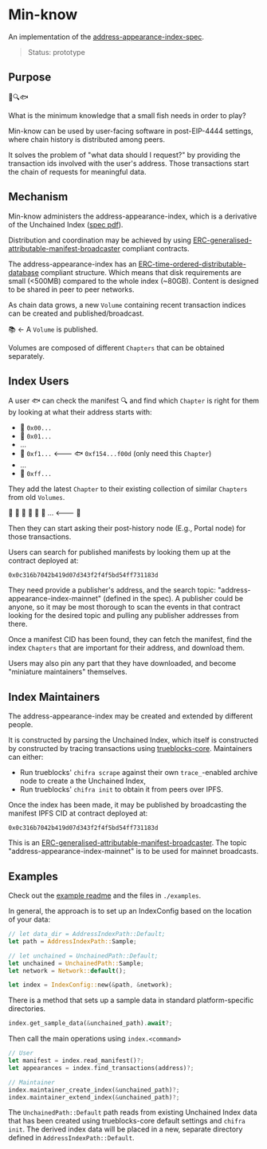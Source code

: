 # Min-know

An implementation of the
[address-appearance-index-spec](https://github.com/perama-v/address-appearance-index-specs).

> Status: prototype

## Purpose

&#x1F4D8;&#x1F50D;&#x1F41F;

What is the minimum knowledge that a small fish needs in order
to play?

Min-know can be used by user-facing software in post-EIP-4444 settings,
where chain history is distributed among peers.

It solves the problem of "what data should I request?" by
providing the transaction ids involved with the user's address.
Those transactions start the chain of requests for meaningful data.

## Mechanism

Min-know administers the address-appearance-index, which is a derivative
of the Unchained Index ([spec pdf](https://trueblocks.io/papers/2022/file-format-spec-v0.40.0-beta.pdf)).

Distribution and coordination may be achieved by using
[ERC-generalised-attributable-manifest-broadcaster](https://github.com/perama-v/GAMB)
compliant contracts.

The address-appearance-index has an
[ERC-time-ordered-distributable-database](https://github.com/perama-v/TODD)
compliant structure. Which means that disk requirements are small (<500MB) compared
to the whole index (~80GB). Content is designed to be shared in peer to peer networks.

As chain data grows, a new `Volume` containing recent transaction indices can be created
and published/broadcast.

&#x1F4DA; <- A `Volume` is published.

Volumes are composed of different `Chapters` that can be obtained separately.

## Index Users

A user &#x1F41F; can check the manifest &#x1F50D; and find which `Chapter` is right for
them by looking at what their address starts with:
- &#x1F4D5; `0x00...`
- &#x1F4D7; `0x01...`
- ...
- &#x1F4D8; `0xf1...` <--- &#x1F41F; `0xf154...f00d` (only need this `Chapter`)
- ...
- &#x1F4D9; `0xff...`

They add the latest `Chapter` to their existing collection of similar `Chapters` from old `Volumes`.

&#x1F4D8; &#x1F4D8; &#x1F4D8; &#x1F4D8; &#x1F4D8; &#x1F4D8; ... <--- &#x1F4D8;

Then they can start asking their post-history node (E.g., Portal node) for
those transactions.

Users can search for published manifests by looking them up at the contract deployed at:
```
0x0c316b7042b419d07d343f2f4f5bd54ff731183d
```
They need provide a publisher's
address, and the search topic: "address-appearance-index-mainnet"
(defined in the spec). A publisher could be anyone, so it may be most thorough
to scan the events in that contract looking for the desired topic and pulling
any publisher addresses from there.

Once a manifest CID has been found, they can fetch the manifest, find
the index `Chapters` that are important for their address, and download them.

Users may also pin any part that they have downloaded, and become
"miniature maintainers" themselves.

## Index Maintainers

The address-appearance-index may be created and extended by different people.

It is constructed by parsing the Unchained Index, which itself is constructed
by constructed by tracing transactions using
[trueblocks-core](https://github.com/TrueBlocks/trueblocks-core).
Maintainers can either:
- Run trueblocks' `chifra scrape`
against their own `trace_`-enabled archive node to create a the Unchained Index,
- Run trueblocks' `chifra init` to obtain it from peers over IPFS.

Once the index has been made, it may be published by broadcasting the manifest
IPFS CID at contract deployed at:
```
0x0c316b7042b419d07d343f2f4f5bd54ff731183d
```
This is an [ERC-generalised-attributable-manifest-broadcaster](https://github.com/perama-v/GAMB).
The topic "address-appearance-index-mainnet" is to be used for mainnet broadcasts.

## Examples

Check out the [example readme](./examples/README.md) and the files in `./examples`.

In general, the approach is to set up an IndexConfig based on the
location of your data:

```rust
// let data_dir = AddressIndexPath::Default;
let path = AddressIndexPath::Sample;

// let unchained = UnchainedPath::Default;
let unchained = UnchainedPath::Sample;
let network = Network::default();

let index = IndexConfig::new(&path, &network);
```

There is a method that sets up a sample data in
standard platform-specific directories.
```rust
index.get_sample_data(&unchained_path).await?;
```

Then call the main operations using `index.<command>`
```rust
// User
let manifest = index.read_manifest()?;
let appearances = index.find_transactions(address)?;

// Maintainer
index.maintainer_create_index(&unchained_path)?;
index.maintainer_extend_index(&unchained_path)?;
```

The `UnchainedPath::Default` path reads from
existing Unchained Index data that has been created using trueblocks-core
default settings and `chifra init`. The derived index data will
be placed in a new, separate directory defined in
`AddressIndexPath::Default`.
